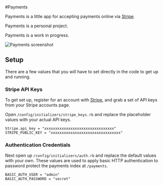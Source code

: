 #Payments

Payments is a little app for accepting payments online via [Stripe](http://stripe.com/).

Payments is a personal project.

Payments is a work in progress.

![Payments screenshot](https://github.com/jordanstephens/payments/raw/master/doc/screenshot.png)

## Setup

There are a few values that you will have to set directly in the code to get up and running.

### Stripe API Keys

To get set up, register for an account with [Stripe](http://stripe.com/), and grab a set of API keys from your Stripe accounts page.

Open `/config/initializers/stripe_keys.rb` and replace the placeholder values with your actual API keys.

	Stripe.api_key = "xxxxxxxxxxxxxxxxxxxxxxxxxxxxxxxx"
	STRIPE_PUBLIC_KEY = "xxxxxxxxxxxxxxxxxxxxxxxxxxxxxxxx"
	
### Authentication Credentials

Next open up `/config/initializers/auth.rb` and replace the default values with your own. These values are used to apply basic HTTP authentication to password protect the payments index at `/payments`.

	BASIC_AUTH_USER = "admin"
	BASIC_AUTH_PASSWORD = "secret"
